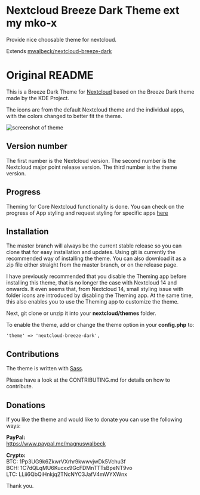 # Nextcloud Breeze Dark Theme ext my mko-x

Provide nice choosable theme for nextcloud.

Extends [mwalbeck/nextcloud-breeze-dark](https://github.com/mwalbeck/nextcloud-breeze-dark)

# Original README
This is a Breeze Dark Theme for [Nextcloud](https://nextcloud.com) based on the Breeze Dark theme made by the KDE Project.

The icons are from the default Nextcloud theme and the individual apps, with the colors changed to better fit the theme.

![screenshot of theme](screenshot.png)

## Version number
The first number is the Nextcloud version. The second number is the Nextcloud major point release version. The third number is the theme version.

## Progress
Theming for Core Nextcloud functionality is done. You can check on the progress of App styling and request styling for specific apps [here](https://github.com/mwalbeck/nextcloud-breeze-dark/wiki/App-Styling)

## Installation
The master branch will always be the current stable release so you can clone that for easy installation and updates. Using git is currently the recommended way of installing the theme. You can also download it as a zip file either straight from the master branch, or on the release page.

I have previously recommended that you disable the Theming app before installing this theme, that is no longer the case with Nextcloud 14 and onwards. It even seems that, from Nextcloud 14, small styling issue with folder icons are introduced by disabling the Theming app. At the same time, this also enables you to use the Theming app to customize the theme.

Next, git clone or unzip it into your **nextcloud/themes** folder.

To enable the theme, add or change the theme option in your **config.php** to:

    'theme' => 'nextcloud-breeze-dark',

## Contributions
The theme is written with [Sass](http://sass-lang.com/).

Please have a look at the CONTRIBUTING.md for details on how to contribute.

## Donations
If you like the theme and would like to donate you can use the following ways:

**PayPal:**  
https://www.paypal.me/magnuswalbeck

**Crypto:**  
BTC: 1Pp3UG9k6ZkwrVXrhr9kwwvjwDk5Vchu3f  
BCH: 1C7dQLqMU6Kucxx9GcFDMnTTTsBpeNT9vo  
LTC: LLii6QbQiHnkjq2TNcNYC3JafV4mWYXWnx

Thank you.